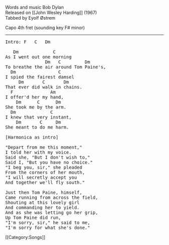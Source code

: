 Words and music Bob Dylan<br>
Released on [[John Wesley Harding]] (1967)<br>
Tabbed by Eyolf Østrem

Capo 4th fret (sounding key F# minor)

----
<pre class="verse">
Intro: F   C   Dm

   Dm             C
As I went out one morning
               Dm   C         Dm
To breathe the air around Tom Paine's,
  Dm                C
I spied the fairest damsel
     Dm       C       Dm
That ever did walk in chains.
  F              Am
I offer'd her my hand,
    Dm      C      Dm
She took me by the arm.
  Dm             C
I knew that very instant,
    Dm       C     Dm
She meant to do me harm.

[Harmonica as intro]

"Depart from me this moment,"
I told her with my voice.
Said she, "But I don't wish to,"
Said I, "But you have no choice."
"I beg you, sir," she pleaded
From the corners of her mouth,
"I will secretly accept you
And together we'll fly south."

Just then Tom Paine, himself,
Came running from across the field,
Shouting at this lovely girl
And commanding her to yield.
And as she was letting go her grip,
Up Tom Paine did run,
"I'm sorry, sir," he said to me,
"I'm sorry for what she's done."
</pre>

[[Category:Songs]]